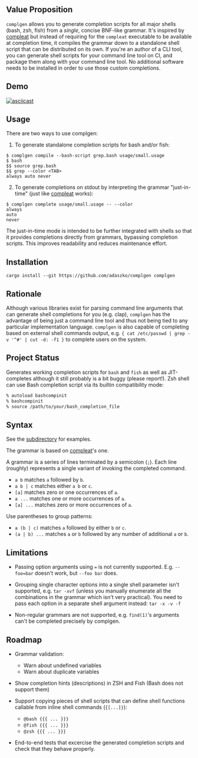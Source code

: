 ## Value Proposition

`complgen` allows you to generate completion scripts for all major shells (bash, zsh, fish) from a *single*,
concise BNF-like grammar.  It's inspired by [compleat](https://github.com/mbrubeck/compleat/) but instead of
requiring for the `compleat` executable to be available at completion time, it compiles the grammar down to a
standalone shell script that can be distributed on its own.  If you're an author of a CLI tool, you can
generate shell scripts for your command line tool on CI, and package them along with your command line tool.
No additional software needs to be installed in order to use those custom completions.

## Demo

[![asciicast](https://asciinema.org/a/rRfe9MmZpzBRQIb21LPADWb6n.svg)](https://asciinema.org/a/rRfe9MmZpzBRQIb21LPADWb6n)

## Usage

There are two ways to use complgen:

1. To generate standalone completion scripts for bash and/or fish:

```
$ complgen compile --bash-script grep.bash usage/small.usage
$ bash
$$ source grep.bash
$$ grep --color <TAB>
always auto never
```

2. To generate completions on stdout by interpreting the grammar "just-in-time" (just like
[compleat](https://github.com/mbrubeck/compleat/) works):

```
$ complgen complete usage/small.usage -- --color
always
auto
never
```

The just-in-time mode is intended to be further integrated with shells so that it provides completions
directly from grammars, bypassing completion scripts.  This improves readability and reduces maintenance
effort.

## Installation

```
cargo install --git https://github.com/adaszko/complgen complgen
```

## Rationale

Although various libraries exist for parsing command line arguments that can generate shell completions for
you (e.g. clap), `complgen` has the advantage of being just a command line tool and thus not being tied to any
particular implementation language.  `complgen` is also capable of completing based on external shell commands
output, e.g. `{ cat /etc/passwd | grep -v '^#' | cut -d: -f1 }` to complete users on the system.

## Project Status

Generates working completion scripts for `bash` and `fish` as well as JIT-completes although it still probably
is a bit buggy (please report!).  Zsh shell can use Bash completion script via its builtin compatibility mode:

```Zsh
% autoload bashcompinit
% bashcompinit
% source /path/to/your/bash_completion_file
```

## Syntax

See the [subdirectory](usage/) for examples.

The grammar is based on [compleat](https://github.com/mbrubeck/compleat/blob/master/README.markdown#syntax)'s one.

A grammar is a series of lines terminated by a semicolon (`;`).  Each line (roughly) represents a single
variant of invoking the completed command.

 * `a b` matches `a` followed by `b`.
 * `a b | c` matches either `a b` or `c`.
 * `[a]` matches zero or one occurrences of `a`.
 * `a ...` matches one or more occurrences of `a`.
 * `[a] ...` matches zero or more occurrences of `a`.

Use parentheses to group patterns:

 * `a (b | c)` matches `a` followed by either `b` or `c`.
 * `(a | b) ...` matches `a` or `b` followed by any number of additional
   `a` or `b`.

## Limitations

 * Passing option arguments using `=` is not currently supported.  E.g. `--foo=bar` doesn't work, but `--foo
   bar` does.

 * Grouping single character options into a single shell parameter isn't supported, e.g. `tar -xvf` (unless
   you manually enumerate all the combinations in the grammar which isn't very practical).  You need to pass
   each option in a separate shell argument instead: `tar -x -v -f`

 * Non-regular grammars are not supported, e.g. `find(1)`'s arguments can't be completed precisely by
   complgen.

## Roadmap

 * Grammar validation:
    * Warn about undefined variables
    * Warn about duplicate variables

 * Show completion hints (descriptions) in ZSH and Fish (Bash does not support them)

 * Support copying pieces of shell scripts that can define shell functions callable from inline shell commands
   (`{[...]}`):
    * `@bash {{{ ... }}}`
    * `@fish {{{ ... }}}`
    * `@zsh {{{ ... }}}`

 * End-to-end tests that excercise the generated completion scripts and check that they behave properly.

